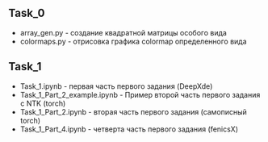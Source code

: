 ## Task_0
 * array_gen.py - создание квадратной матрицы особого вида
 * colormaps.py - отрисовка графика colormap определенного вида

## Task_1
 * Task_1.ipynb - первая часть первого задания (DeepXde)
 * Task_1_Part_2_example.ipynb - Пример второй часть первого задания с NTK (torch)
 * Task_1_Part_2.ipynb - вторая часть первого задания (самописный torch)
 * Task_1_Part_4.ipynb - четверта часть первого задания (fenicsX)
